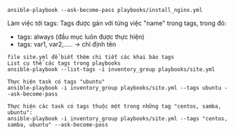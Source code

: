 ```
ansible-playbook --ask-become-pass playbooks/install_nginx.yml
```
Làm việc tới tags: Tags được gán với từng việc "name" trong tags, trong đó:
- tags: always (đầu mục luôn được thực hiện)
- tags: var1, var2,..... -> chỉ định tên

```
file site.yml để biết thêm chi tiết các khai báo tags
List cụ thể các tags trong playbooks 
ansible-playbook --list-tags -i inventory_group playbooks/site.yml
```

```
Thực hiện task có tags "ubuntu"
ansible-playbook -i inventory_group playbooks/site.yml --tags ubuntu --ask-become-pass
```

```
Thực hiện các task có tags thuộc một trong những tag "centos, samba, ubuntu":
ansible-playbook -i inventory_group playbooks/site.yml --tags "centos, samba, ubuntu" --ask-become-pass
```
